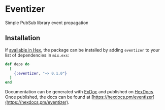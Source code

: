 # Eventizer

Simple PubSub library event propagation

## Installation

If [available in Hex](https://hex.pm/docs/publish), the package can be installed
by adding `eventizer` to your list of dependencies in `mix.exs`:

```elixir
def deps do
  [
    {:eventizer, "~> 0.1.0"}
  ]
end
```

Documentation can be generated with [ExDoc](https://github.com/elixir-lang/ex_doc)
and published on [HexDocs](https://hexdocs.pm). Once published, the docs can
be found at [https://hexdocs.pm/eventizer](https://hexdocs.pm/eventizer).

